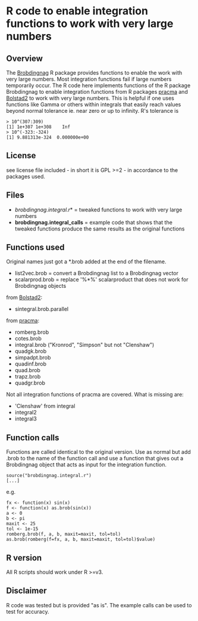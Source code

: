 ﻿# R code to enable integration functions to work with very large numbers

## Overview

The [Brobdingnag](https://github.com/RobinHankin/Brobdingnag) R package provides functions to enable the work with very large numbers. Most integration functions fail if large numbers temporarily occur. The R code here implements functions of the R package Brobdingnag to enable integration functions from R packages [pracma](https://github.com/cran/pracma) and [Bolstad2](https://github.com/cran/Bolstad2) to work with very large numbers. This is helpful if one uses functions like Gamma or others within integrals that easily reach values beyond normal tolerance ie. near zero or up to infinity. R's tolerance is

```
> 10^(307:309)
[1] 1e+307 1e+308    Inf
> 10^(-323:-324)
[1] 9.881313e-324  0.000000e+00
```

## License

see license file included - in short it is GPL >=2 - in accordance to the packages used.

## Files

- *brobdingnag.integral.r** = tweaked functions to work with very large numbers
- **brobdingnag.integral_calls** = example code that shows that the tweaked functions produce the same results as the original functions

## Functions used

Original names just got a *.brob added at the end of the filename.

- list2vec.brob = convert a Brobdingnag list to a Brobdingnag vector
- scalarprod.brob = replace '%*%' scalarproduct that does not work for Brobdingnag objects

from [Bolstad2](https://github.com/cran/Bolstad2):

- sintegral.brob.parallel

from [pracma](https://github.com/cran/pracma):

- romberg.brob
- cotes.brob
- integral.brob ("Kronrod", "Simpson" but not "Clenshaw")
- quadgk.brob
- simpadpt.brob
- quadinf.brob
- quad.brob
- trapz.brob
- quadgr.brob

Not all integration functions of pracma are covered. What is missing are:

- 'Clenshaw' from integral
- integral2
- integral3

## Function calls

Functions are called identical to the original version. Use as normal but add .brob to the name of the function call and use a function that gives out a Brobdingnag object that acts as input for the integration function.

```
source("brobdingnag.integral.r")
[...]
```

e.g.

```
fx <- function(x) sin(x)
f <- function(x) as.brob(sin(x))
a <- 0
b <- pi
maxit <- 25
tol <- 1e-15
romberg.brob(f, a, b, maxit=maxit, tol=tol)
as.brob(romberg(f=fx, a, b, maxit=maxit, tol=tol)$value)
```

## R version

All R scripts should work under R >=v3.

## Disclaimer

R code was tested but is provided "as is". The example calls can be used to test for accuracy.


